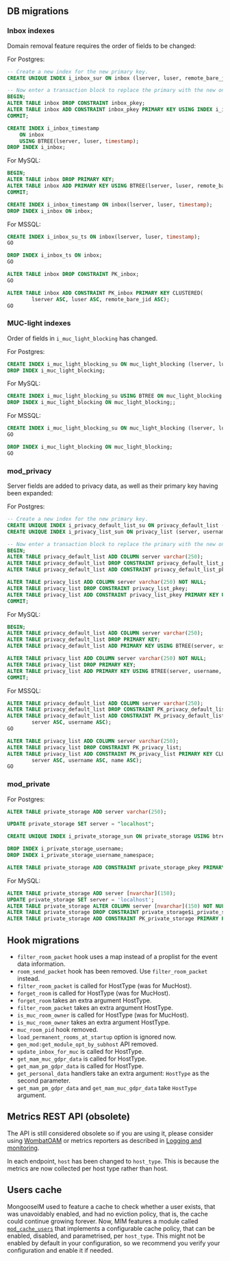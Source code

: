 ## DB migrations

### Inbox indexes

Domain removal feature requires the order of fields to be changed:

For Postgres:

```sql
-- Create a new index for the new primary key.
CREATE UNIQUE INDEX i_inbox_sur ON inbox (lserver, luser, remote_bare_jid);

-- Now enter a transaction block to replace the primary with the new one.
BEGIN;
ALTER TABLE inbox DROP CONSTRAINT inbox_pkey;
ALTER TABLE inbox ADD CONSTRAINT inbox_pkey PRIMARY KEY USING INDEX i_inbox_sur;
COMMIT;

CREATE INDEX i_inbox_timestamp
    ON inbox
    USING BTREE(lserver, luser, timestamp);
DROP INDEX i_inbox;
```

For MySQL:

```sql
BEGIN;
ALTER TABLE inbox DROP PRIMARY KEY;
ALTER TABLE inbox ADD PRIMARY KEY USING BTREE(lserver, luser, remote_bare_jid);
COMMIT;

CREATE INDEX i_inbox_timestamp ON inbox(lserver, luser, timestamp);
DROP INDEX i_inbox ON inbox;
```

For MSSQL:

```sql
CREATE INDEX i_inbox_su_ts ON inbox(lserver, luser, timestamp);
GO

DROP INDEX i_inbox_ts ON inbox;
GO

ALTER TABLE inbox DROP CONSTRAINT PK_inbox;
GO

ALTER TABLE inbox ADD CONSTRAINT PK_inbox PRIMARY KEY CLUSTERED(
        lserver ASC, luser ASC, remote_bare_jid ASC);
GO
```

### MUC-light indexes

Order of fields in `i_muc_light_blocking` has changed.

For Postgres:

```sql
CREATE INDEX i_muc_light_blocking_su ON muc_light_blocking (lserver, luser);
DROP INDEX i_muc_light_blocking;
```

For MySQL:

```sql
CREATE INDEX i_muc_light_blocking_su USING BTREE ON muc_light_blocking (lserver, luser);
DROP INDEX i_muc_light_blocking ON muc_light_blocking;;
```

For MSSQL:

```sql
CREATE INDEX i_muc_light_blocking_su ON muc_light_blocking (lserver, luser);
GO

DROP INDEX i_muc_light_blocking ON muc_light_blocking;
GO
```

### mod_privacy

Server fields are added to privacy data, as well as their primary key having been expanded:

For Postgres:

```sql
-- Create a new index for the new primary key.
CREATE UNIQUE INDEX i_privacy_default_list_su ON privacy_default_list (server, username);
CREATE UNIQUE INDEX i_privacy_list_sun ON privacy_list (server, username, name);

-- Now enter a transaction block to replace the primary with the new one.
BEGIN;
ALTER TABLE privacy_default_list ADD COLUMN server varchar(250);
ALTER TABLE privacy_default_list DROP CONSTRAINT privacy_default_list_pkey;
ALTER TABLE privacy_default_list ADD CONSTRAINT privacy_default_list_pkey PRIMARY KEY USING INDEX i_privacy_default_list_su;

ALTER TABLE privacy_list ADD COLUMN server varchar(250) NOT NULL;
ALTER TABLE privacy_list DROP CONSTRAINT privacy_list_pkey;
ALTER TABLE privacy_list ADD CONSTRAINT privacy_list_pkey PRIMARY KEY USING INDEX i_privacy_list_sun;
COMMIT;
```

For MySQL:

```sql
BEGIN;
ALTER TABLE privacy_default_list ADD COLUMN server varchar(250);
ALTER TABLE privacy_default_list DROP PRIMARY KEY;
ALTER TABLE privacy_default_list ADD PRIMARY KEY USING BTREE(server, username);

ALTER TABLE privacy_list ADD COLUMN server varchar(250) NOT NULL;
ALTER TABLE privacy_list DROP PRIMARY KEY;
ALTER TABLE privacy_list ADD PRIMARY KEY USING BTREE(server, username, name);
COMMIT;
```

For MSSQL:

```sql
ALTER TABLE privacy_default_list ADD COLUMN server varchar(250);
ALTER TABLE privacy_default_list DROP CONSTRAINT PK_privacy_default_list;
ALTER TABLE privacy_default_list ADD CONSTRAINT PK_privacy_default_list PRIMARY KEY CLUSTERED(
        server ASC, username ASC);
GO

ALTER TABLE privacy_list ADD COLUMN server varchar(250);
ALTER TABLE privacy_list DROP CONSTRAINT PK_privacy_list;
ALTER TABLE privacy_list ADD CONSTRAINT PK_privacy_list PRIMARY KEY CLUSTERED(
        server ASC, username ASC, name ASC);
GO
```


### mod_private

For Postgres:

```sql
ALTER TABLE private_storage ADD server varchar(250);

UPDATE private_storage SET server = "localhost";

CREATE UNIQUE INDEX i_private_storage_sun ON private_storage USING btree (server, username, namespace);

DROP INDEX i_private_storage_username;
DROP INDEX i_private_storage_username_namespace;

ALTER TABLE private_storage ADD CONSTRAINT private_storage_pkey PRIMARY KEY USING INDEX i_private_storage_sun;
```

For MySQL:

```sql
ALTER TABLE private_storage ADD server [nvarchar](150);
UPDATE private_storage SET server = 'localhost';
ALTER TABLE private_storage ALTER COLUMN server [nvarchar](150) NOT NULL;
ALTER TABLE private_storage DROP CONSTRAINT private_storage$i_private_storage_username_namespace;
ALTER TABLE private_storage ADD CONSTRAINT PK_private_storage PRIMARY KEY CLUSTERED (server, username, namespace);
```

## Hook migrations

- `filter_room_packet` hook uses a map instead of a proplist
  for the event data information.
- `room_send_packet` hook has been removed. Use `filter_room_packet` instead.
- `filter_room_packet` is called for HostType (was for MucHost).
- `forget_room` is called for HostType (was for MucHost).
- `forget_room` takes an extra argument HostType.
- `filter_room_packet` takes an extra argument HostType.
- `is_muc_room_owner` is called for HostType (was for MucHost).
- `is_muc_room_owner` takes an extra argument HostType.
- `muc_room_pid` hook removed.
- `load_permanent_rooms_at_startup` option is ignored now.
- `gen_mod:get_module_opt_by_subhost` API removed.
- `update_inbox_for_muc` is called for HostType.
- `get_mam_muc_gdpr_data` is called for HostType.
- `get_mam_pm_gdpr_data` is called for HostType.
- `get_personal_data` handlers take an extra argument: `HostType` as the second parameter.
- `get_mam_pm_gdpr_data` and `get_mam_muc_gdpr_data` take `HostType` argument.

## Metrics REST API (obsolete)

The API is still considered obsolete so if you are using it,
please consider using [WombatOAM](https://www.erlang-solutions.com/capabilities/wombatoam/)
or metrics reporters as described in [Logging and monitoring](../operation-and-maintenance/Logging-&-monitoring.md).

In each endpoint, `host` has been changed to `host_type`.
This is because the metrics are now collected per host type rather than host.


## Users cache

MongooseIM used to feature a cache to check whether a user exists, that was unavoidably enabled, and had no eviction policy, that is, the cache could continue growing forever. Now, MIM features a module called [`mod_cache_users`](../modules/mod_cache_users) that implements a configurable cache policy, that can be enabled, disabled, and parametrised, per `host_type`. This might not be enabled by default in your configuration, so we recommend you verify your configuration and enable it if needed.
